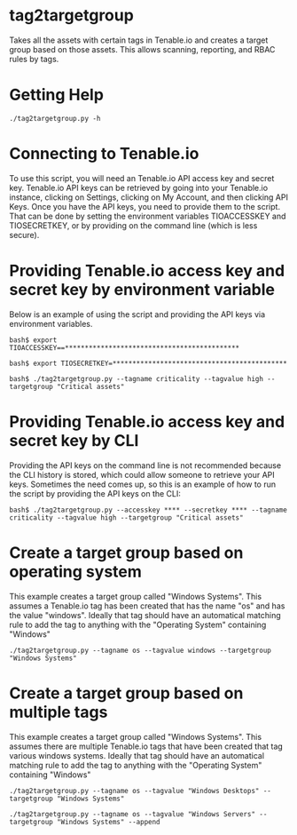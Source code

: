 # tag2targetgroup
Takes all the assets with certain tags in Tenable.io and creates a target group based on those assets.  This allows scanning, reporting, and RBAC rules by tags.

# Getting Help
    ./tag2targetgroup.py -h

# Connecting to Tenable.io
To use this script, you will need an Tenable.io API access key and secret key.  Tenable.io API keys can be retrieved by going into your Tenable.io instance, clicking on Settings, clicking on My Account, and then clicking API Keys.  Once you have the API keys, you need to provide them to the script.  That can be done by setting the environment variables TIOACCESSKEY and TIOSECRETKEY, or by providing on the command line (which is less secure).

# Providing Tenable.io access key and secret key by environment variable

Below is an example of using the script and providing the API keys via environment variables.

    bash$ export TIOACCESSKEY==********************************************

    bash$ export TIOSECRETKEY=********************************************

    bash$ ./tag2targetgroup.py --tagname criticality --tagvalue high --targetgroup "Critical assets"

# Providing Tenable.io access key and secret key by CLI
Providing the API keys on the command line is not recommended because the CLI history is stored, which could allow someone to retrieve your API keys.  Sometimes the need comes up, so this is an example of how to run the script by providing the API keys on the CLI:

    bash$ ./tag2targetgroup.py --accesskey **** --secretkey **** --tagname criticality --tagvalue high --targetgroup "Critical assets"

# Create a target group based on operating system
This example creates a target group called "Windows Systems".  This assumes a Tenable.io tag has been created that has the name "os" and has the value "windows".  Ideally that tag should have an automatical matching rule to add the tag to anything with the "Operating System" containing "Windows"

`./tag2targetgroup.py --tagname os --tagvalue windows --targetgroup "Windows Systems" `


# Create a target group based on multiple tags
This example creates a target group called "Windows Systems".  This assumes there are multiple Tenable.io tags that have been created that tag various windows systems.  Ideally that tag should have an automatical matching rule to add the tag to anything with the "Operating System" containing "Windows"

    ./tag2targetgroup.py --tagname os --tagvalue "Windows Desktops" --targetgroup "Windows Systems" 

    ./tag2targetgroup.py --tagname os --tagvalue "Windows Servers" --targetgroup "Windows Systems" --append



